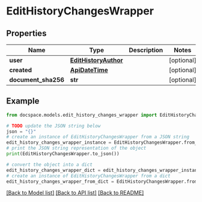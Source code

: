 # EditHistoryChangesWrapper


## Properties

Name | Type | Description | Notes
------------ | ------------- | ------------- | -------------
**user** | [**EditHistoryAuthor**](EditHistoryAuthor.md) |  | [optional] 
**created** | [**ApiDateTime**](ApiDateTime.md) |  | [optional] 
**document_sha256** | **str** |  | [optional] 

## Example

```python
from docspace.models.edit_history_changes_wrapper import EditHistoryChangesWrapper

# TODO update the JSON string below
json = "{}"
# create an instance of EditHistoryChangesWrapper from a JSON string
edit_history_changes_wrapper_instance = EditHistoryChangesWrapper.from_json(json)
# print the JSON string representation of the object
print(EditHistoryChangesWrapper.to_json())

# convert the object into a dict
edit_history_changes_wrapper_dict = edit_history_changes_wrapper_instance.to_dict()
# create an instance of EditHistoryChangesWrapper from a dict
edit_history_changes_wrapper_from_dict = EditHistoryChangesWrapper.from_dict(edit_history_changes_wrapper_dict)
```
[[Back to Model list]](../README.md#documentation-for-models) [[Back to API list]](../README.md#documentation-for-api-endpoints) [[Back to README]](../README.md)



